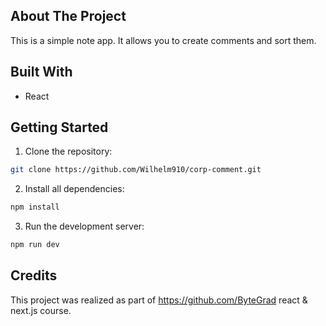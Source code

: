 
## About The Project
This is a simple note app. It allows you to create comments and sort them.

## Built With
* React

## Getting Started
1. Clone the repository:
```sh
git clone https://github.com/Wilhelm910/corp-comment.git
```
2. Install all dependencies:
 ```sh
npm install
```
3. Run the development server:
 ```sh
npm run dev
 ```

## Credits
This project was realized as part of https://github.com/ByteGrad react & next.js course.
